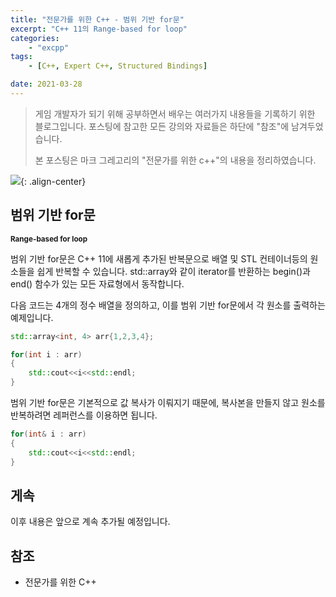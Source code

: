 ```yaml
---
title: "전문가를 위한 C++ - 범위 기반 for문"
excerpt: "C++ 11의 Range-based for loop"
categories:
    - "excpp"
tags:
    - [C++, Expert C++, Structured Bindings]

date: 2021-03-28
---
```

> 게임 개발자가 되기 위해 공부하면서 배우는 여러가지 내용들을 기록하기 위한 블로그입니다. 포스팅에 참고한 모든 강의와 자료들은 하단에 "참조"에 남겨두었습니다.
> 
> 본 포스팅은 마크 그레고리의 "전문가를 위한 c++"의 내용을 정리하였습니다.

![](https://media1.giphy.com/media/nthoYgQ91Up2u7qmcE/giphy.gif?cid=ecf05e474qok4grj7vz9gydiu4lba82d6qhq7g8ebxj67p20&rid=giphy.gif&ct=g){: .align-center}

## 범위 기반 for문

<b><sub>Range-based for loop</sub></b>

범위 기반 for문은 C++ 11에 새롭게 추가된 반복문으로 배열 및 STL 컨테이너등의 원소들을 쉽게 반복할 수 있습니다. std::array와 같이 iterator를 반환하는 begin()과 end() 함수가 있는 모든 자료형에서 동작합니다. 

다음 코드는 4개의 정수 배열을 정의하고, 이를 범위 기반 for문에서 각 원소를 출력하는 예제입니다. 

```cpp
std::array<int, 4> arr{1,2,3,4};

for(int i : arr)
{
    std::cout<<i<<std::endl;
}
```

범위 기반 for문은 기본적으로 값 복사가 이뤄지기 때문에, 복사본을 만들지 않고 원소를 반복하려면 레퍼런스를 이용하면 됩니다.

```cpp
for(int& i : arr)
{
    std::cout<<i<<std::endl;
}
```

## 게속

이후 내용은 앞으로 계속 추가될 예정입니다.

## 참조

- 전문가를 위한 C++